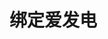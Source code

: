 # 绑定爱发电
<script>
````
const searchParams = new URLSearchParams(location.search);
const query = searchParams.get("code");
````
</script>
